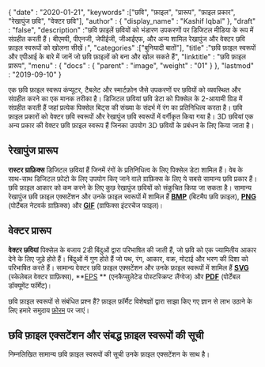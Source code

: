 {
  "date" : "2020-01-21",
  "keywords" :["छवि", "फ़ाइल", "प्रारूप", "फ़ाइल प्रकार", "रेखापुंज छवि", "वेक्टर छवि"],
  "author" : {
    "display_name" : "Kashif Iqbal"
},
  "draft" : "false",
  "description" :"छवि फ़ाइलें छवियों को भंडारण उपकरणों पर डिजिटल मीडिया के रूप में संग्रहीत करती हैं। बीएमपी, पीएनजी, जेपीईजी, जीआईएफ, और अन्य शामिल रेखापुंज और वेक्टर छवि फ़ाइल स्वरूपों को खोलना सीखें।",
  "categories" :["बुनियादी बातों"],
  "title" :"छवि फ़ाइल स्वरूपों और एपीआई के बारे में जानें जो छवि फ़ाइलों को बना और खोल सकते हैं",
  "linktitle" : "छवि फ़ाइल प्रारूप",
  "menu" : {
    "docs" : {
      "parent" : "image",
      "weight" : "01"
}
},
  "lastmod" : "2019-09-10"
}

एक छवि फ़ाइल स्वरूप कंप्यूटर, टैबलेट और स्मार्टफ़ोन जैसे उपकरणों पर छवियों को व्यवस्थित और संग्रहीत करने का एक मानक तरीका है। डिजिटल छवियां छवि डेटा को पिक्सेल के 2-आयामी ग्रिड में संग्रहीत करती हैं जहां प्रत्येक पिक्सेल बिट्स की संख्या के संदर्भ में रंग का प्रतिनिधित्व करता है। छवि फ़ाइल प्रकारों को वेक्टर छवि स्वरूपों और रेखापुंज छवि स्वरूपों में वर्गीकृत किया गया है। 3D छवियां एक अन्य प्रकार की वेक्टर छवि फ़ाइल स्वरूप हैं जिनका उपयोग 3D छवियों के प्रबंधन के लिए किया जाता है।

## रेखापुंज प्रारूप ##

**रास्टर ग्राफ़िक्स** डिजिटल छवियां हैं जिनमें रंगों के प्रतिनिधित्व के लिए पिक्सेल डेटा शामिल हैं। वेब के साथ-साथ डिजिटल फ़ोटो के लिए उपयोग किए जाने वाले ग्राफ़िक्स के लिए ये सबसे सामान्य छवि प्रकार हैं। छवि फ़ाइल आकार को कम करने के लिए कुछ रेखापुंज छवियों को संकुचित किया जा सकता है। सामान्य रेखापुंज छवि फ़ाइल एक्सटेंशन और उनके फ़ाइल स्वरूपों में शामिल हैं **[BMP](/hi/image/bmp/)** (बिटमैप छवि फ़ाइल), **[PNG](/hi/image/png/)** (पोर्टेबल नेटवर्क ग्राफ़िक्स) और **[GIF](/hi/image/gif/)** (ग्राफिक्स इंटरचेंज फाइल)।

## वेक्टर प्रारूप ##

**वेक्टर छवियां** पिक्सेल के बजाय 2डी बिंदुओं द्वारा परिभाषित की जाती हैं, जो छवि को एक ज्यामितीय आकार देने के लिए जुड़े होते हैं। बिंदुओं में गुण होते हैं जो पथ, रंग, आकार, वक्र, मोटाई और भरण की दिशा को परिभाषित करते हैं। सामान्य वेक्टर छवि फ़ाइल एक्सटेंशन और उनके फ़ाइल स्वरूपों में शामिल हैं **[SVG](/hi/page-description-language/svg/)** (स्केलेबल वेक्टर ग्राफ़िक्स), **[EPS](/hi/page-description-language/eps/) ** (एनकैप्सुलेटेड पोस्टस्क्रिप्ट लैंग्वेज) और **[PDF](/hi/pdf/)** (पोर्टेबल डॉक्यूमेंट फॉर्मेट)।

छवि फ़ाइल स्वरूपों से संबंधित प्रश्न हैं? फ़ाइल फ़ॉर्मैट विशेषज्ञों द्वारा साझा किए गए ज्ञान से लाभ उठाने के लिए हमारे समुदाय [फ़ोरम](https://forum.fileformat.com/c/image/9) पर जाएं।

## छवि फ़ाइल एक्सटेंशन और संबद्ध फ़ाइल स्वरूपों की सूची
निम्नलिखित सामान्य छवि फ़ाइल स्वरूपों की सूची उनके फ़ाइल एक्सटेंशन के साथ है।

